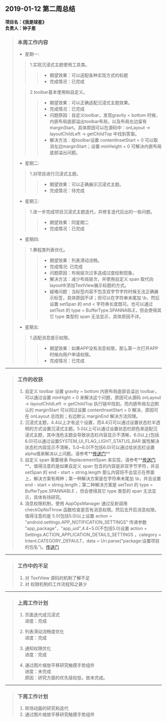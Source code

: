 ##	2019-01-12 第二周总结
**项目名：《我是球星》**  
**负责人：钟子恩**

> ### 本周工作内容
>
> * 星期一:
> > 1.实现沉浸式主题使用工具类。
> >> * 期望效果：可以适配各种实现方式的标题
> >> * 完成情况：已完成
> 
> > 2.toolbar基本使用和自定义。
> >> * 期望效果：可以正确适配沉浸式主题效果。
> >> * 完成情况：已完成
> >> * 问题原因：自定义toolbar，发现gravity = bottom 时候，内嵌布局底部溢出toolbar布局，以及布局左边留有marginStart。具体原因可以在源码中：onLayout -> layoutChildLeft -> getChildTop 中找到答案。
> >> * 解决方法：给toolbar设置 contentInsetStart = 0 可以取消左边marginStart；设置 minHeight = 0 可解决内嵌布局底部溢出问题。
>
> * 星期二:
> > 1.对项目进行沉浸式主题。
> >> * 期望效果：可以正确展示沉浸式主题。
> >> * 完成情况：待完成
>
> * 星期三:
> > 1.进一步完成项目沉浸式主题迭代，并修复迭代后出的一些问题。
> >> * 期望效果：同星期二
> >> * 完成情况：已完成
> 
> * 星期四:
> > 1.赛程类列表优化。
> >> * 期望效果：列表滑动流畅。
> >> * 完成情况: 已完成
> >> * 问题原因：布局层次过多造成过度绘制现象。
> >> * 解决方法：减少布局层次，并使用自定义 span 取代向layout中添加TextView展示标题的方式。
> >> * 疑难问题：当标签内容不包含双字节字符时候无法正确展示标签，具体原因不详；但可以在字符串末尾加 \\b，然后设置 setSpan 的 end < 字符串长度既可。也可以通过 setText 的 type = BufferType.SPANNABLE，但会使得其它 type 类型的 span 无法显示，具体原因不详。
>
> * 星期五:
> > 1.适配消息提示权限。
> >> * 期望效果：如果APP没有消息权限，那么第一次打开APP时候向用户申请权限。
> >> * 完成情况：已完成

-------------------------------------------------------------------

> ### 工作的收获
> 
> 1. 自定义 toolbar 设置 gravity = bottom 内嵌布局底部会溢出 toolbar，可以通过设置 minHight = 0 来解决这个问题，原因可从源码 onLayout -> layoutChildLeft -> getChildTop 执行链中找到。而内嵌布局左边默认的 marginStart 可以同过设置 contentInsetStart = 0 解决，原因可在 onLayout 总找到；右边默认 marginEnd 解决方法同理。
> 2. 沉浸式主题，4.4以上才有这个设置，而4.4只可以通过设置状态栏半透明的方式设置沉浸式主题。5.0以上可以通过设置状态栏颜色来适配沉浸式主题，其中浅色主题会导致状态栏内容显示不清晰，6.0以上(包括6.0)可以通过设置SYSTEM_UI_FLAG_LIGHT_STATUS_BAR 属性解决状态栏内容显示不清晰，5.0~6.0(不包括6.0)可以通过给状态栏设置alpha值来解决以上问题。请参考**[传送门](https://www.jianshu.com/p/dc20e98b9a90)**
> 3. 自定义 span 需要继承 ReplacementSpan 来实现，请参考**[传送门](https://blog.csdn.net/industriously/article/details/53493392?utm_source=blogxgwz7)**。值得注意的是如果自定义 span 包含的内容是非双字节字符，并且 setSpan 的 end - start = string.length 那么内容将不会显示在界面上，解决方案有两种；第一种解决方案是在字符串末尾加 \\b，并且设置 end - start < string.length；第二种解决方案是 setText 的 type = BufferType.SPANNABLE ，但会使得其它 type 类型的 span 无法显示，具体有待研究。
> 4. 消息权限机制，使用 AppOpsManager 通过反射调用 checkOpNoThrow 函数检查是否有消息权限。然后去开启消息权限。值得注意的是 5.0(包括5.0)以上设置 action = "android.settings.APP_NOTIFICATION_SETTINGS" 传递参数 "app_package"，"app_uid",4.4~5.0(不包括5.0)设置 action = Settings.ACTION_APPLICATION_DETAILS_SETTINGS ，category = Intent.CATEGORY_DEFAULT，data = Uri.parse("package:设置项目的包名")。[传送门](https://blog.csdn.net/wuhongqi0012/article/details/68946738)

-------------------------------------------------------------------

> ### 工作中的不足
> 
> 1. 对 TextView 源码的机制了解不足
> 2. 对 权限机制的工作流程知之甚少

-------------------------------------------------------------------

> ### 上周工作计划
> 
> 1. 页面迭代成沉浸式  
>    进度：完成
> 
> 2. 列表滑动流畅度优化  
>    进度：完成
>    
> 3. 通知权限优化  
>    进度：完成
>    
> 4. 通过图片缩放平移研究触摸手势组件  
>    进度：未完成  
>    原因：研究方面的优先级较低，故未完成。

-------------------------------------------------------------------

> ### 下周工作计划
> 
> 1. 转场动画的研究和迭代
> 2. 通过图片缩放平移研究触摸手势组件
